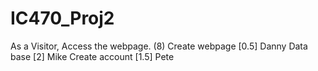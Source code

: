 # IC470_Proj2
As a Visitor, Access the webpage.		(8)
Create webpage [0.5] Danny
Data base [2] Mike
Create account [1.5] Pete